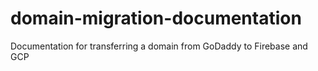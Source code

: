 # domain-migration-documentation
Documentation for transferring a domain from GoDaddy to Firebase and GCP
